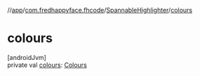 //[app](../../../index.md)/[com.fredhappyface.fhcode](../index.md)/[SpannableHighlighter](index.md)/[colours](colours.md)

# colours

[androidJvm]\
private val [colours](colours.md): [Colours](../-colours/index.md)
